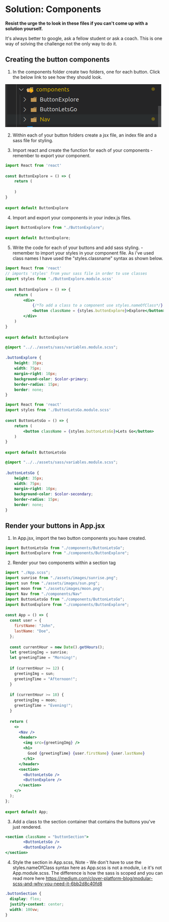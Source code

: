 # Solution: Components

**Resist the urge the to look in these files if you can't come up with a solution yourself.**

It's always better to google, ask a fellow student or ask a coach. This is one way of solving the challenge not the only way to do it.

## Creating the button components

1. In the components folder create two folders, one for each button. Click the below link to see how they should look.

![](./button-folders.png)

2. Within each of your button folders create a jsx file, an index file and a sass file for styling.

3. Import react and create the function for each of your components - remember to export your component.

```jsx 
import React from 'react'

const ButtonExplore = () => {
    return (
        
    )
}

export default ButtonExplore
```
4. Import and export your components in your index.js files.

```js
import ButtonExplore from "./ButtonExplore";

export default ButtonExplore;
```

5. Write the code for each of your buttons and add sass styling. - remember to import your styles in your component file. As i've used class names I have used the "styles.classname" syntax as shown below.

```jsx 
import React from 'react'
// imports 'styles' from your sass file in order to use classes
import styles from './ButtonExplore.module.scss'

const ButtonExplore = () => {
    return (
        <div>
            {/*To add a class to a component use styles.nameOfClass*/}
            <button className = {styles.buttonExplore}>Explore</button>
        </div>
    )
}

export default ButtonExplore
```

```scss 
@import "../../assets/sass/variables.module.scss";

.buttonExplore {
    height: 35px;
    width: 75px;
    margin-right: 10px;
    background-color: $color-primary;
    border-radius: 15px;
    border: none;
}
```

```jsx
import React from 'react'
import styles from './ButtonLetsGo.module.scss'

const ButtonLetsGo = () => {
    return (
        <button className = {styles.buttonLetsGo}>Lets Go</button>
    )
}

export default ButtonLetsGo
```
```scss
@import "../../assets/sass/variables.module.scss";

.buttonLetsGo {
    height: 35px;
    width: 75px;
    margin-right: 10px;
    background-color: $color-secondary;
    border-radius: 15px;
    border: none;
}
```

## Render your buttons in App.jsx

1. In App.jsx, import the two button components you have created.
   
```jsx
import ButtonLetsGo from "./components/ButtonLetsGo";
import ButtonExplore from "./components/ButtonExplore";
```

2. Render your two components within a section tag
   
```jsx 
import "./App.scss";
import sunrise from "./assets/images/sunrise.png";
import sun from "./assets/images/sun.png";
import moon from "./assets/images/moon.png";
import Nav from "./components/Nav"
import ButtonLetsGo from "./components/ButtonLetsGo";
import ButtonExplore from "./components/ButtonExplore";

const App = () => {
  const user = {
    firstName: "John",
    lastName: "Doe",
  };

  const currentHour = new Date().getHours();
  let greetingImg = sunrise;
  let greetingTime = "Morning!";

  if (currentHour >= 12) {
    greetingImg = sun;
    greetingTime = "Afternoon!";
  }

  if (currentHour >= 18) {
    greetingImg = moon;
    greetingTime = "Evening!";
  }

  return (
    <>
      <Nav />
      <header>
        <img src={greetingImg} />
        <h1>
          Good {greetingTime} {user.firstName} {user.lastName}
        </h1>
      </header>
      <section>
        <ButtonLetsGo />
        <ButtonExplore />
      </section>
    </>
  );
};

export default App;
```

3. Add a class to the section container that contains the buttons you've just rendered.

```jsx 
<section className = "buttonSection">
        <ButtonLetsGo />
        <ButtonExplore />
</section>
```
4. Style the section in App.scss, Note - We don't have to use the styles.nameOfClass syntax here as App.scss is not a module, i.e it's not App.module.scss. The difference is how the sass is scoped and you can read more here https://medium.com/clover-platform-blog/modular-scss-and-why-you-need-it-6bb2d8c40fd8
   
```scss 
.buttonSection {
  display: flex;
  justify-content: center;
  width: 100vw;
}
```

